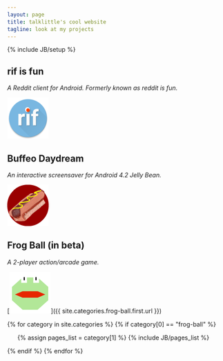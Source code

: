```yaml
---
layout: page
title: talklittle's cool website
tagline: look at my projects
---
```

{% include JB/setup %}

## rif is fun

*A Reddit client for Android. Formerly known as reddit is fun.*

[![rif is fun logo](assets/images/rifisfun96.png)](rif-is-fun/)

## Buffeo Daydream

*An interactive screensaver for Android 4.2 Jelly Bean.*

[![Buffeo logo](assets/images/buffeo96.png)](buffeo-daydream/)

## Frog Ball (in beta)

*A 2-player action/arcade game.*

[![Frog Ball logo](assets/images/frogball96.png)]({{ site.categories.frog-ball.first.url }})

{% for category in site.categories %}
{% if category[0] == "frog-ball" %}
<ul>
  {% assign pages_list = category[1] %}
  {% include JB/pages_list %}
</ul>
{% endif %}
{% endfor %}

